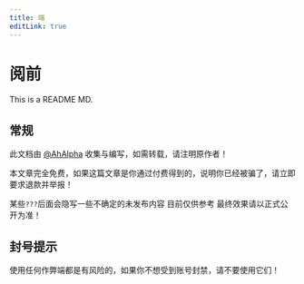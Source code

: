 ```yaml
---
title: 端
editLink: true
---
```


# 阅前

This is a README MD.

## 常规

此文档由 [@AhAlpha](https://github.com/ahalpha) 收集与编写，如需转载，请注明原作者！

本文章完全免费，如果这篇文章是你通过付费得到的，说明你已经被骗了，请立即要求退款并举报！

某些`???`后面会隐写一些不确定的未发布内容 目前仅供参考 最终效果请以正式公开为准！

## 封号提示

使用任何作弊端都是有风险的，如果你不想受到账号封禁，请不要使用它们！

<!--GlobalComponent1 />
<script setup>
    #import ImportComponent from '../../components/ImportComponent.vue';
</script>
<ImportComponent /-->
